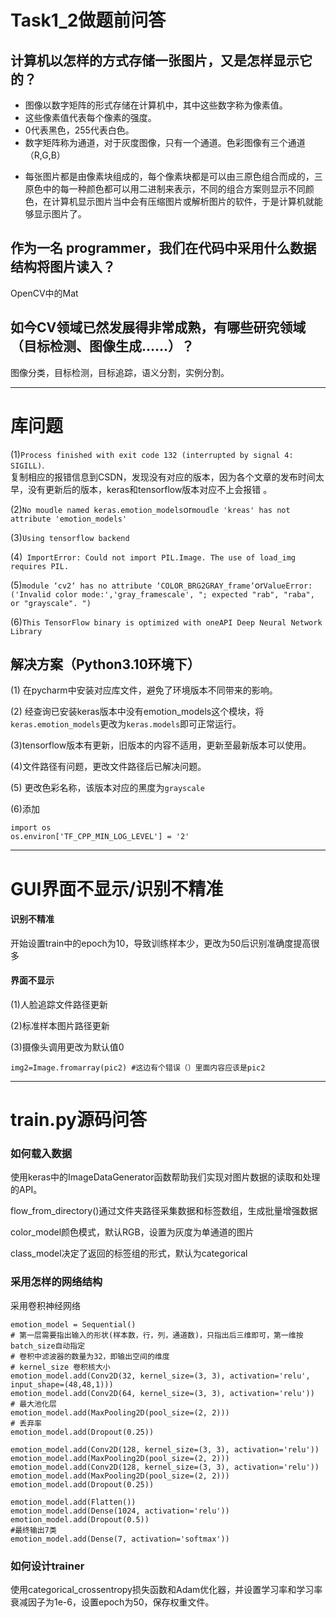 

# Task1_2做题前问答

## 计算机以怎样的方式存储一张图片，又是怎样显示它的？

- 图像以数字矩阵的形式存储在计算机中，其中这些数字称为像素值。
- 这些像素值代表每个像素的强度。
- 0代表黑色，255代表白色。
- 数字矩阵称为通道，对于灰度图像，只有一个通道。色彩图像有三个通道（R,G,B）

* 每张图片都是由像素块组成的，每个像素块都是可以由三原色组合而成的，三原色中的每一种颜色都可以用二进制来表示，不同的组合方案则显示不同颜色，在计算机显示图片当中会有压缩图片或解析图片的软件，于是计算机就能够显示图片了。 

## 作为一名 programmer，我们在代码中采用什么数据结构将图片读入？

OpenCV中的Mat

## 如今CV领域已然发展得非常成熟，有哪些研究领域（目标检测、图像生成……）？

图像分类，目标检测，目标追踪，语义分割，实例分割。

**************************************

# 库问题

(1)`Process finished with exit code 132 (interrupted by signal 4: SIGILL)`.  
复制相应的报错信息到CSDN，发现没有对应的版本，因为各个文章的发布时间太早，没有更新后的版本，keras和tensorflow版本对应不上会报错 。

(2)`No moudle named keras.emotion_models`or`moudle 'kreas' has not attribute 'emotion_models'`

(3)`Using tensorflow backend`

(4)` ImportError: Could not import PIL.Image. The use of load_img requires PIL.`

(5)`module ‘cv2‘ has no attribute ‘COLOR_BRG2GRAY_frame‘`or`ValueError: ('Invalid color mode:','gray_framescale', "; expected "rab", "raba", or "grayscale". ")`

(6)`This TensorFlow binary is optimized with oneAPI Deep Neural Network Library`

## 解决方案（Python3.10环境下）

(1) 在pycharm中安装对应库文件，避免了环境版本不同带来的影响。

(2) 经查询已安装keras版本中没有emotion_models这个模块，将`keras.emotion_models`更改为`keras.models`即可正常运行。

(3)tensorflow版本有更新，旧版本的内容不适用，更新至最新版本可以使用。

(4)文件路径有问题，更改文件路径后已解决问题。

(5) 更改色彩名称，该版本对应的黑度为`grayscale`

(6)添加

```
import os
os.environ['TF_CPP_MIN_LOG_LEVEL'] = '2'
```

**********************************

# GUI界面不显示/识别不精准

#### 识别不精准

开始设置train中的epoch为10，导致训练样本少，更改为50后识别准确度提高很多

#### 界面不显示

(1)人脸追踪文件路径更新

(2)标准样本图片路径更新

(3)摄像头调用更改为默认值0

```
img2=Image.fromarray(pic2) #这边有个错误（）里面内容应该是pic2
```

*****************************************

# train.py源码问答

### 如何载入数据

使用keras中的ImageDataGenerator函数帮助我们实现对图片数据的读取和处理的API。

flow_from_directory()通过文件夹路径采集数据和标签数组，生成批量增强数据

color_model颜色模式，默认RGB，设置为灰度为单通道的图片

class_model决定了返回的标签组的形式，默认为categorical

### 采用怎样的网络结构

采用卷积神经网络

```
emotion_model = Sequential()
# 第一层需要指出输入的形状(样本数，行，列，通道数)，只指出后三维即可，第一维按batch_size自动指定
# 卷积中滤波器的数量为32，即输出空间的维度
# kernel_size 卷积核大小
emotion_model.add(Conv2D(32, kernel_size=(3, 3), activation='relu', input_shape=(48,48,1)))
emotion_model.add(Conv2D(64, kernel_size=(3, 3), activation='relu'))
# 最大池化层
emotion_model.add(MaxPooling2D(pool_size=(2, 2)))
# 丢弃率
emotion_model.add(Dropout(0.25))

emotion_model.add(Conv2D(128, kernel_size=(3, 3), activation='relu'))
emotion_model.add(MaxPooling2D(pool_size=(2, 2)))
emotion_model.add(Conv2D(128, kernel_size=(3, 3), activation='relu'))
emotion_model.add(MaxPooling2D(pool_size=(2, 2)))
emotion_model.add(Dropout(0.25))

emotion_model.add(Flatten())
emotion_model.add(Dense(1024, activation='relu'))
emotion_model.add(Dropout(0.5))
#最终输出7类
emotion_model.add(Dense(7, activation='softmax'))
```

### 如何设计trainer

使用categorical_crossentropy损失函数和Adam优化器，并设置学习率和学习率衰减因子为1e-6，设置epoch为50，保存权重文件。

### 

